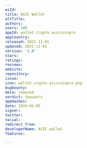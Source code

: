 ```yaml
---
wsId: 
title: ASIC Wallet
altTitle: 
authors: 
users: 100
appId: wallet.crypto.asiccoinpro
appCountry: 
released: 2021-11-01
updated: 2021-11-01
version: '1.0'
stars: 
ratings: 
reviews: 
website: 
repository: 
issue: 
icon: wallet.crypto.asiccoinpro.png
bugbounty: 
meta: removed
verdict: fewusers
appHashes: 
date: 2024-02-05
signer: 
twitter: 
social: 
redirect_from: 
developerName: ASIC wallet
features: 

---
```



